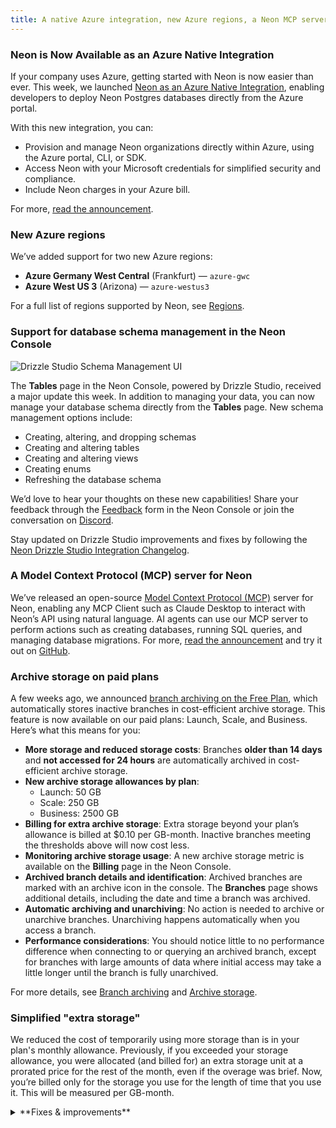 ```yaml
---
title: A native Azure integration, new Azure regions, a Neon MCP server for AI agents,
---
```


### Neon is Now Available as an Azure Native Integration

If your company uses Azure, getting started with Neon is now easier than ever. This week, we launched [Neon as an Azure Native Integration](https://azuremarketplace.microsoft.com/en-us/marketplace/apps/neon1722366567200.neon_serverless_postgres_azure_prod?tab=Overview), enabling developers to deploy Neon Postgres databases directly from the Azure portal.

With this new integration, you can:

- Provision and manage Neon organizations directly within Azure, using the Azure portal, CLI, or SDK.
- Access Neon with your Microsoft credentials for simplified security and compliance.
- Include Neon charges in your Azure bill.

For more, [read the announcement](https://neon.tech/blog/neon-is-now-available-as-an-azure-native-integration).

### New Azure regions

We’ve added support for two new Azure regions:

- **Azure Germany West Central** (Frankfurt) &mdash; `azure-gwc`
- **Azure West US 3** (Arizona) &mdash; `azure-westus3`

For a full list of regions supported by Neon, see [Regions](/docs/introduction/regions).

### Support for database schema management in the Neon Console

![Drizzle Studio Schema Management UI](/docs/relnotes/drizzle_schema_mgmt.png)

The **Tables** page in the Neon Console, powered by Drizzle Studio, received a major update this week. In addition to managing your data, you can now manage your database schema directly from the **Tables** page. New schema management options include:

- Creating, altering, and dropping schemas
- Creating and altering tables
- Creating and altering views
- Creating enums
- Refreshing the database schema

We’d love to hear your thoughts on these new capabilities! Share your feedback through the [Feedback](https://console.neon.tech/app/projects?modal=feedback) form in the Neon Console or join the conversation on [Discord](https://t.co/kORvEuCUpJ).

Stay updated on Drizzle Studio improvements and fixes by following the [Neon Drizzle Studio Integration Changelog](https://github.com/neondatabase/neon-drizzle-studio-changelog/blob/main/CHANGELOG.md).

### A Model Context Protocol (MCP) server for Neon

We’ve released an open-source [Model Context Protocol (MCP)](https://modelcontextprotocol.io/introduction) server for Neon, enabling any MCP Client such as Claude Desktop to interact with Neon’s API using natural language. AI agents can use our MCP server to perform actions such as creating databases, running SQL queries, and managing database migrations. For more, [read the announcement](https://neon.tech/blog/let-claude-manage-your-neon-databases-our-mcp-server-is-here) and try it out on [GitHub](https://github.com/neondatabase/mcp-server-neon).

### Archive storage on paid plans

A few weeks ago, we announced [branch archiving on the Free Plan](/docs/changelog/2024-11-15#branch-archiving-on-the-free-plan), which automatically stores inactive branches in cost-efficient archive storage. This feature is now available on our paid plans: Launch, Scale, and Business. Here’s what this means for you:

- **More storage and reduced storage costs**: Branches **older than 14 days** and **not accessed for 24 hours** are automatically archived in cost-efficient archive storage.
- **New archive storage allowances by plan**:
  - Launch: 50 GB
  - Scale: 250 GB
  - Business: 2500 GB
- **Billing for extra archive storage**: Extra storage beyond your plan’s allowance is billed at $0.10 per GB-month. Inactive branches meeting the thresholds above will now cost less.
- **Monitoring archive storage usage**: A new archive storage metric is available on the **Billing** page in the Neon Console.
- **Archived branch details and identification**: Archived branches are marked with an archive icon in the console. The **Branches** page shows additional details, including the date and time a branch was archived.
- **Automatic archiving and unarchiving**: No action is needed to archive or unarchive branches. Unarchiving happens automatically when you access a branch.
- **Performance considerations**: You should notice little to no performance difference when connecting to or querying an archived branch, except for branches with large amounts of data where initial access may take a little longer until the branch is fully unarchived.

For more details, see [Branch archiving](/docs/guides/branch-archiving) and [Archive storage](/docs/introduction/architecture-overview#archive-storage).

### Simplified "extra storage"

We reduced the cost of temporarily using more storage than is in your plan's monthly allowance. Previously, if you exceeded your storage allowance, you were allocated (and billed for) an extra storage unit at a prorated price for the rest of the month, even if the overage was brief. Now, you’re billed only for the storage you use for the length of time that you use it. This will be measured per GB-month.

<details>

<summary>**Fixes & improvements**</summary>

- **Console updates**

  - The **Monitoring** page graphs now display data in the local timezone instead of UTC.
  - We added sorting for columns in the branches table on the **Branches** page. In addition, default and protected branches are always listed first, and the table now supports full keyboard navigation, allowing users to tab through table cells and rows.
    ![New Branches Table](/docs/relnotes/new_branches_table.png)

- **Neon Authorize**

  [Neon Authorize](/docs/guides/neon-authorize) now supports verifying an `aud` (audience) claim in JWTs to limit access to specific applications or services. For providers like Firebase Auth and GCP Cloud Identity, which use the same JWKS URL across all projects, defining an intended audience is required.

  Configure the audience via the Neon Authorize UI or the [Neon Authorize API](https://api-docs.neon.tech/reference/addprojectjwks). This enhancement adds support for **Firebase Auth** and **GCP Cloud Identity**. See [Supported providers](/docs/guides/neon-authorize#supported-providers) for the full list.

- **Neon API updates**

  - Removed the deprecated `primary_branch_only` property from the [Create project](https://api-docs.neon.tech/reference/createproject) and [Update project](https://api-docs.neon.tech/reference/updateproject) endpoints.
  - Deprecated the `branch_id` field in the [Update compute endpoint](https://api-docs.neon.tech/reference/updateprojectendpoint); it will be removed in a future release.
  - Added an `archived` property to the branch object in the [Create branch](https://api-docs.neon.tech/reference/createprojectbranch) endpoint, allowing branches to be created directly in [archive storage](/docs/introduction/architecture-overview#archive-storage).

- **Vercel Native Integration**

  History retention and logical replication settings are now configurable in Neon projects created in Vercel-created organizations. Previously, these settings could not be modified in Neon or Vercel.

- **Vercel Previews Integration**

  - Enhanced the Vercel Previews Integration drawer to make it easier to connect Neon projects to Vercel projects.
  - Updated the Vercel Previews Integration drawer to display connected Vercel projects in a more compact table view when more than three projects are connected.

- **Fixes**

  - Resolved an issue that blocked Schema Diff operations when other project operations were in progress. Schema Diff operations are now serialized to prevent concurrency errors.
  - Improved the error message in the Neon SQL Editor’s text-to-SQL AI feature when it fails to fetch the database schema.
  - Fixed inconsistencies in usage metrics and project allowances displayed on the **Billing** page in the Neon Console.
  - Fixed an issue that allowed selecting a future date when setting a custom period on the **Monitoring** page.

</details>
